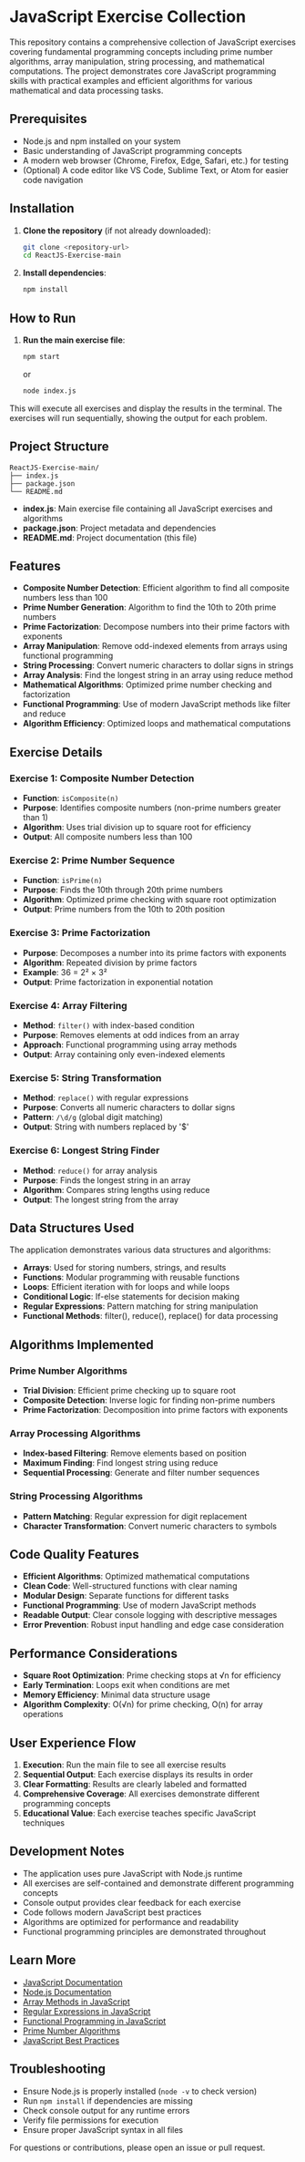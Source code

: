 # JavaScript Exercise Collection

This repository contains a comprehensive collection of JavaScript exercises covering fundamental programming concepts including prime number algorithms, array manipulation, string processing, and mathematical computations. The project demonstrates core JavaScript programming skills with practical examples and efficient algorithms for various mathematical and data processing tasks.

## Prerequisites

- Node.js and npm installed on your system
- Basic understanding of JavaScript programming concepts
- A modern web browser (Chrome, Firefox, Edge, Safari, etc.) for testing
- (Optional) A code editor like VS Code, Sublime Text, or Atom for easier code navigation

## Installation

1. **Clone the repository** (if not already downloaded):
   ```sh
   git clone <repository-url>
   cd ReactJS-Exercise-main
   ```
2. **Install dependencies**:
   ```sh
   npm install
   ```

## How to Run

1. **Run the main exercise file**:
   ```sh
   npm start
   ```
   or
   ```sh
   node index.js
   ```

This will execute all exercises and display the results in the terminal. The exercises will run sequentially, showing the output for each problem.

## Project Structure

```
ReactJS-Exercise-main/
├── index.js
├── package.json
└── README.md
```

- **index.js**: Main exercise file containing all JavaScript exercises and algorithms
- **package.json**: Project metadata and dependencies
- **README.md**: Project documentation (this file)

## Features

- **Composite Number Detection**: Efficient algorithm to find all composite numbers less than 100
- **Prime Number Generation**: Algorithm to find the 10th to 20th prime numbers
- **Prime Factorization**: Decompose numbers into their prime factors with exponents
- **Array Manipulation**: Remove odd-indexed elements from arrays using functional programming
- **String Processing**: Convert numeric characters to dollar signs in strings
- **Array Analysis**: Find the longest string in an array using reduce method
- **Mathematical Algorithms**: Optimized prime number checking and factorization
- **Functional Programming**: Use of modern JavaScript methods like filter and reduce
- **Algorithm Efficiency**: Optimized loops and mathematical computations

## Exercise Details

### Exercise 1: Composite Number Detection
- **Function**: `isComposite(n)`
- **Purpose**: Identifies composite numbers (non-prime numbers greater than 1)
- **Algorithm**: Uses trial division up to square root for efficiency
- **Output**: All composite numbers less than 100

### Exercise 2: Prime Number Sequence
- **Function**: `isPrime(n)`
- **Purpose**: Finds the 10th through 20th prime numbers
- **Algorithm**: Optimized prime checking with square root optimization
- **Output**: Prime numbers from the 10th to 20th position

### Exercise 3: Prime Factorization
- **Purpose**: Decomposes a number into its prime factors with exponents
- **Algorithm**: Repeated division by prime factors
- **Example**: 36 = 2² × 3²
- **Output**: Prime factorization in exponential notation

### Exercise 4: Array Filtering
- **Method**: `filter()` with index-based condition
- **Purpose**: Removes elements at odd indices from an array
- **Approach**: Functional programming using array methods
- **Output**: Array containing only even-indexed elements

### Exercise 5: String Transformation
- **Method**: `replace()` with regular expressions
- **Purpose**: Converts all numeric characters to dollar signs
- **Pattern**: `/\d/g` (global digit matching)
- **Output**: String with numbers replaced by '$'

### Exercise 6: Longest String Finder
- **Method**: `reduce()` for array analysis
- **Purpose**: Finds the longest string in an array
- **Algorithm**: Compares string lengths using reduce
- **Output**: The longest string from the array

## Data Structures Used

The application demonstrates various data structures and algorithms:

- **Arrays**: Used for storing numbers, strings, and results
- **Functions**: Modular programming with reusable functions
- **Loops**: Efficient iteration with for loops and while loops
- **Conditional Logic**: If-else statements for decision making
- **Regular Expressions**: Pattern matching for string manipulation
- **Functional Methods**: filter(), reduce(), replace() for data processing

## Algorithms Implemented

### Prime Number Algorithms
- **Trial Division**: Efficient prime checking up to square root
- **Composite Detection**: Inverse logic for finding non-prime numbers
- **Prime Factorization**: Decomposition into prime factors with exponents

### Array Processing Algorithms
- **Index-based Filtering**: Remove elements based on position
- **Maximum Finding**: Find longest string using reduce
- **Sequential Processing**: Generate and filter number sequences

### String Processing Algorithms
- **Pattern Matching**: Regular expression for digit replacement
- **Character Transformation**: Convert numeric characters to symbols

## Code Quality Features

- **Efficient Algorithms**: Optimized mathematical computations
- **Clean Code**: Well-structured functions with clear naming
- **Modular Design**: Separate functions for different tasks
- **Functional Programming**: Use of modern JavaScript methods
- **Readable Output**: Clear console logging with descriptive messages
- **Error Prevention**: Robust input handling and edge case consideration

## Performance Considerations

- **Square Root Optimization**: Prime checking stops at √n for efficiency
- **Early Termination**: Loops exit when conditions are met
- **Memory Efficiency**: Minimal data structure usage
- **Algorithm Complexity**: O(√n) for prime checking, O(n) for array operations

## User Experience Flow

1. **Execution**: Run the main file to see all exercise results
2. **Sequential Output**: Each exercise displays its results in order
3. **Clear Formatting**: Results are clearly labeled and formatted
4. **Comprehensive Coverage**: All exercises demonstrate different programming concepts
5. **Educational Value**: Each exercise teaches specific JavaScript techniques

## Development Notes

- The application uses pure JavaScript with Node.js runtime
- All exercises are self-contained and demonstrate different programming concepts
- Console output provides clear feedback for each exercise
- Code follows modern JavaScript best practices
- Algorithms are optimized for performance and readability
- Functional programming principles are demonstrated throughout

## Learn More

- [JavaScript Documentation](https://developer.mozilla.org/en-US/docs/Web/JavaScript)
- [Node.js Documentation](https://nodejs.org/en/docs/)
- [Array Methods in JavaScript](https://developer.mozilla.org/en-US/docs/Web/JavaScript/Reference/Global_Objects/Array)
- [Regular Expressions in JavaScript](https://developer.mozilla.org/en-US/docs/Web/JavaScript/Guide/Regular_Expressions)
- [Functional Programming in JavaScript](https://developer.mozilla.org/en-US/docs/Web/JavaScript/Guide/Functions)
- [Prime Number Algorithms](https://en.wikipedia.org/wiki/Primality_test)
- [JavaScript Best Practices](https://developer.mozilla.org/en-US/docs/Web/JavaScript/Guide)

## Troubleshooting

- Ensure Node.js is properly installed (`node -v` to check version)
- Run `npm install` if dependencies are missing
- Check console output for any runtime errors
- Verify file permissions for execution
- Ensure proper JavaScript syntax in all files

For questions or contributions, please open an issue or pull request.
